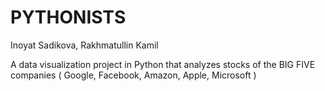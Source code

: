 # PYTHONISTS
Inoyat Sadikova, Rakhmatullin Kamil

A data visualization project in Python that analyzes stocks of the BIG FIVE companies ( Google, Facebook, Amazon, Apple, Microsoft )
